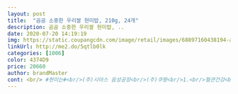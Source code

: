 ```yaml
---
layout: post 
title:  "곰곰 소중한 우리쌀 현미밥, 210g, 24개" 
description: 곰곰 소중한 우리쌀 현미밥, ..
date: 2020-07-20 14:19:19 
img: https://static.coupangcdn.com/image/retail/images/68897160438194-a8672a99-926a-4a6d-825c-56dabdc2c731.jpg 
linkUrl: http://me2.do/5qtlb0lk 
categories: [1006] 
color: 4374D9 
price: 20660 
author: brandMaster 
cont: <br/> #현미는#<br/>(주)시아스 음성공장<br/>(주)쿠팡<br/>1.<br/>혈관건강<br/>1개 210g당 (325Kcal)<br/>2.<br/>다이어트<br/>2020년7월2일<br/>2020년7월3일<br/>210g 24개<br/>3.<br/>당뇨예방과 개선<br/>4.<br/>스트레스 완화및 혈압조절<br/>5.<br/>노화방지와 미용에 도움<br/>6.<br/>지구력 강화<br/>7.<br/>면역력에 도움을 주는 비타민E 가 풍부해 암 예방에 도움을 줍니다<br/>8.<br/>혈당 ,혈압,콜레스테롤 등 성인병을 부르는 대사증후군 증상예방은 물론 노화 및 암 예방까지<br/> 
---
```

 